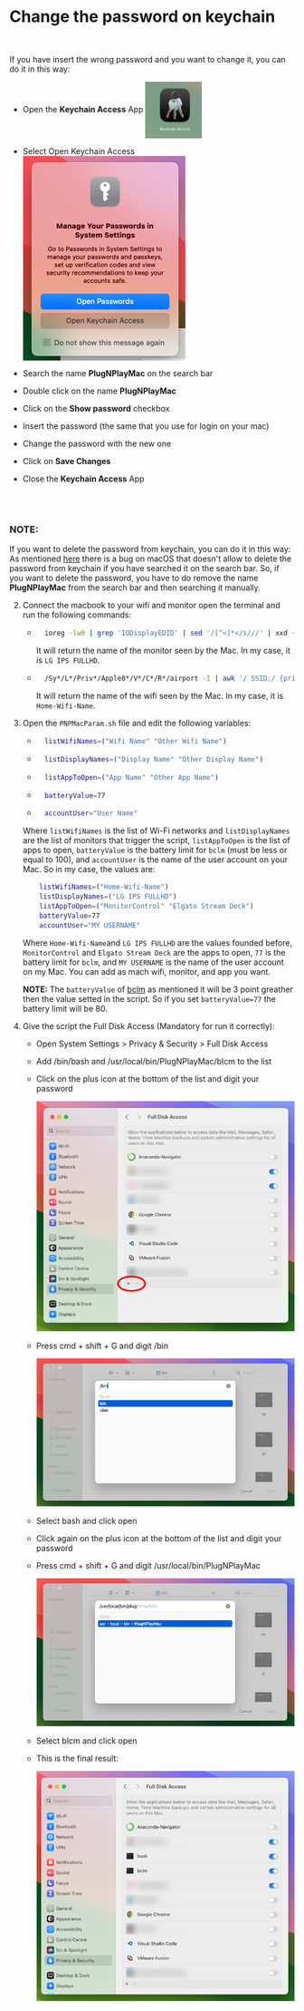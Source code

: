 # Change the password on keychain

<br/>


If you have insert the wrong password and you want to change it, you can do it in this way:
- Open the **Keychain Access** App <img align="center" src="https://github.com/Piero24/PlugNPlayMac/blob/main/image/KeychainAccessIcon.png" width="100" height="100">

- Select Open Keychain Access <img align="center" src="https://github.com/Piero24/PlugNPlayMac/blob/main/image/OpenedKey.png">

- Search the name **PlugNPlayMac** on the search bar
- Double click on the name **PlugNPlayMac**
- Click on the **Show password** checkbox
- Insert the password (the same that you use for login on your mac)
- Change the password with the new one
- Click on **Save Changes**
- Close the **Keychain Access** App

<br/>
<br/>

### NOTE:
If you want to delete the password from keychain, you can do it in this way:
As mentioned [here](https://apple.stackexchange.com/a/344380/460842) there is a bug on macOS that doesn't allow to delete the password from keychain if you have searched it on the search bar. So, if you want to delete the password, you have to do remove the name **PlugNPlayMac** from the search bar and then searching it manually.










2. Connect the macbook to your wifi and monitor open the terminal and run the following commands:
    - ```sh
        ioreg -lw0 | grep 'IODisplayEDID' | sed '/[^<]*</s///' | xxd -p -r | strings -10
        ```
        It will return the name of the monitor seen by the Mac. In my case, it is `LG IPS FULLHD`.
        <!--
        LP13--------2
        A0A00AAA00AA000AA
        LG IPS FULLHD
        -->
    - ```sh
        /Sy*/L*/Priv*/Apple8*/V*/C*/R*/airport -I | awk '/ SSID:/ {print $2}'
        ```
        It will return the name of the wifi seen by the Mac. In my case, it is `Home-Wifi-Name`.

3. Open the `PNPMacParam.sh` file and edit the following variables:
    - ```sh
        listWifiNames=("Wifi Name" "Other Wifi Name") 
        ```
    - ```sh
        listDisplayNames=("Display Name" "Other Display Name")
        ```
    - ```sh
        listAppToOpen=("App Name" "Other App Name")
        ```
    - ```sh
        batteryValue=77
        ```
    - ```sh
        accountUser="User Name"
        ```
    Where `listWifiNames` is the list of Wi-Fi networks and `listDisplayNames` are the list of monitors that trigger the script, `listAppToOpen` is the list of apps to open, `batteryValue` is the battery limit for `bclm` (must be less or equal to 100), and `accountUser` is the name of the user account on your Mac. So in my case, the values are:
    ```sh
        listWifiNames=("Home-Wifi-Name")
        listDisplayNames=("LG IPS FULLHD")
        listAppToOpen=("MonitorControl" "Elgato Stream Deck")
        batteryValue=77
        accountUser="MY USERNAME"
    ```
    Where `Home-Wifi-Name`and `LG IPS FULLHD` are the values founded before, `MonitorControl` and `Elgato Stream Deck` are the apps to open, `77` is the battery limit for `bclm`, and `MY USERNAME` is the name of the user account on my Mac. You can add as mach wifi, monitor, and app you want.
 

    **NOTE:** The `batteryValue` of <a href="https://github.com/zackelia/bclm">bclm</a> as mentioned it will be 3 point greather then the value setted in the script. So if you set `batteryValue=77` the battery limit will be 80.




3. Give the script the Full Disk Access (Mandatory for run it correctly):
    - Open System Settings > Privacy & Security > Full Disk Access
    - Add /bin/bash and /usr/local/bin/PlugNPlayMac/blcm to the list
    - Click on the plus icon at the bottom of the list and digit your password
        
        <img src="https://github.com/Piero24/PlugNPlayMac/blob/main/image/BeforeFullDisk.png">

    - Press cmd + shift + G and digit /bin

        <img src="https://github.com/Piero24/PlugNPlayMac/blob/main/image/bin.png">

    - Select bash and click open
    - Click again on the plus icon at the bottom of the list and digit your password
    - Press cmd + shift + G and digit /usr/local/bin/PlugNPlayMac

        <img src="https://github.com/Piero24/PlugNPlayMac/blob/main/image/bash.png">

    - Select blcm and click open

    - This is the final result:

        <img src="https://github.com/Piero24/PlugNPlayMac/blob/main/image/AfterFullDisk.png">